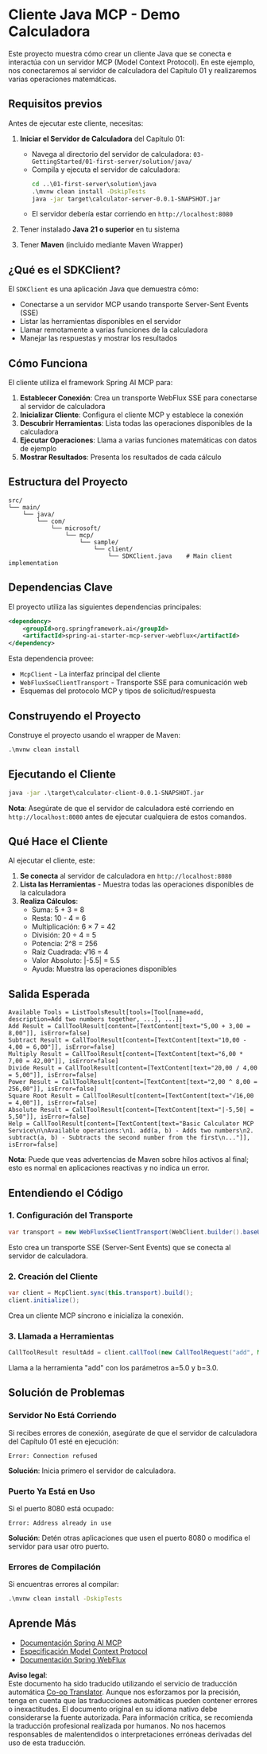 <!--
CO_OP_TRANSLATOR_METADATA:
{
  "original_hash": "7074b9f4c8cd147c1c10f569d8508c82",
  "translation_date": "2025-07-13T18:30:09+00:00",
  "source_file": "03-GettingStarted/02-client/solution/java/README.md",
  "language_code": "es"
}
-->
# Cliente Java MCP - Demo Calculadora

Este proyecto muestra cómo crear un cliente Java que se conecta e interactúa con un servidor MCP (Model Context Protocol). En este ejemplo, nos conectaremos al servidor de calculadora del Capítulo 01 y realizaremos varias operaciones matemáticas.

## Requisitos previos

Antes de ejecutar este cliente, necesitas:

1. **Iniciar el Servidor de Calculadora** del Capítulo 01:
   - Navega al directorio del servidor de calculadora: `03-GettingStarted/01-first-server/solution/java/`
   - Compila y ejecuta el servidor de calculadora:
     ```cmd
     cd ..\01-first-server\solution\java
     .\mvnw clean install -DskipTests
     java -jar target\calculator-server-0.0.1-SNAPSHOT.jar
     ```
   - El servidor debería estar corriendo en `http://localhost:8080`

2. Tener instalado **Java 21 o superior** en tu sistema  
3. Tener **Maven** (incluido mediante Maven Wrapper)

## ¿Qué es el SDKClient?

El `SDKClient` es una aplicación Java que demuestra cómo:
- Conectarse a un servidor MCP usando transporte Server-Sent Events (SSE)
- Listar las herramientas disponibles en el servidor
- Llamar remotamente a varias funciones de la calculadora
- Manejar las respuestas y mostrar los resultados

## Cómo Funciona

El cliente utiliza el framework Spring AI MCP para:

1. **Establecer Conexión**: Crea un transporte WebFlux SSE para conectarse al servidor de calculadora  
2. **Inicializar Cliente**: Configura el cliente MCP y establece la conexión  
3. **Descubrir Herramientas**: Lista todas las operaciones disponibles de la calculadora  
4. **Ejecutar Operaciones**: Llama a varias funciones matemáticas con datos de ejemplo  
5. **Mostrar Resultados**: Presenta los resultados de cada cálculo

## Estructura del Proyecto

```
src/
└── main/
    └── java/
        └── com/
            └── microsoft/
                └── mcp/
                    └── sample/
                        └── client/
                            └── SDKClient.java    # Main client implementation
```

## Dependencias Clave

El proyecto utiliza las siguientes dependencias principales:

```xml
<dependency>
    <groupId>org.springframework.ai</groupId>
    <artifactId>spring-ai-starter-mcp-server-webflux</artifactId>
</dependency>
```

Esta dependencia provee:  
- `McpClient` - La interfaz principal del cliente  
- `WebFluxSseClientTransport` - Transporte SSE para comunicación web  
- Esquemas del protocolo MCP y tipos de solicitud/respuesta

## Construyendo el Proyecto

Construye el proyecto usando el wrapper de Maven:

```cmd
.\mvnw clean install
```

## Ejecutando el Cliente

```cmd
java -jar .\target\calculator-client-0.0.1-SNAPSHOT.jar
```

**Nota**: Asegúrate de que el servidor de calculadora esté corriendo en `http://localhost:8080` antes de ejecutar cualquiera de estos comandos.

## Qué Hace el Cliente

Al ejecutar el cliente, este:

1. **Se conecta** al servidor de calculadora en `http://localhost:8080`  
2. **Lista las Herramientas** - Muestra todas las operaciones disponibles de la calculadora  
3. **Realiza Cálculos**:  
   - Suma: 5 + 3 = 8  
   - Resta: 10 - 4 = 6  
   - Multiplicación: 6 × 7 = 42  
   - División: 20 ÷ 4 = 5  
   - Potencia: 2^8 = 256  
   - Raíz Cuadrada: √16 = 4  
   - Valor Absoluto: |-5.5| = 5.5  
   - Ayuda: Muestra las operaciones disponibles

## Salida Esperada

```
Available Tools = ListToolsResult[tools=[Tool[name=add, description=Add two numbers together, ...], ...]]
Add Result = CallToolResult[content=[TextContent[text="5,00 + 3,00 = 8,00"]], isError=false]
Subtract Result = CallToolResult[content=[TextContent[text="10,00 - 4,00 = 6,00"]], isError=false]
Multiply Result = CallToolResult[content=[TextContent[text="6,00 * 7,00 = 42,00"]], isError=false]
Divide Result = CallToolResult[content=[TextContent[text="20,00 / 4,00 = 5,00"]], isError=false]
Power Result = CallToolResult[content=[TextContent[text="2,00 ^ 8,00 = 256,00"]], isError=false]
Square Root Result = CallToolResult[content=[TextContent[text="√16,00 = 4,00"]], isError=false]
Absolute Result = CallToolResult[content=[TextContent[text="|-5,50| = 5,50"]], isError=false]
Help = CallToolResult[content=[TextContent[text="Basic Calculator MCP Service\n\nAvailable operations:\n1. add(a, b) - Adds two numbers\n2. subtract(a, b) - Subtracts the second number from the first\n..."]], isError=false]
```

**Nota**: Puede que veas advertencias de Maven sobre hilos activos al final; esto es normal en aplicaciones reactivas y no indica un error.

## Entendiendo el Código

### 1. Configuración del Transporte  
```java
var transport = new WebFluxSseClientTransport(WebClient.builder().baseUrl("http://localhost:8080"));
```  
Esto crea un transporte SSE (Server-Sent Events) que se conecta al servidor de calculadora.

### 2. Creación del Cliente  
```java
var client = McpClient.sync(this.transport).build();
client.initialize();
```  
Crea un cliente MCP síncrono e inicializa la conexión.

### 3. Llamada a Herramientas  
```java
CallToolResult resultAdd = client.callTool(new CallToolRequest("add", Map.of("a", 5.0, "b", 3.0)));
```  
Llama a la herramienta "add" con los parámetros a=5.0 y b=3.0.

## Solución de Problemas

### Servidor No Está Corriendo  
Si recibes errores de conexión, asegúrate de que el servidor de calculadora del Capítulo 01 esté en ejecución:  
```
Error: Connection refused
```  
**Solución**: Inicia primero el servidor de calculadora.

### Puerto Ya Está en Uso  
Si el puerto 8080 está ocupado:  
```
Error: Address already in use
```  
**Solución**: Detén otras aplicaciones que usen el puerto 8080 o modifica el servidor para usar otro puerto.

### Errores de Compilación  
Si encuentras errores al compilar:  
```cmd
.\mvnw clean install -DskipTests
```

## Aprende Más

- [Documentación Spring AI MCP](https://docs.spring.io/spring-ai/reference/api/mcp/)  
- [Especificación Model Context Protocol](https://modelcontextprotocol.io/)  
- [Documentación Spring WebFlux](https://docs.spring.io/spring-framework/docs/current/reference/html/web-reactive.html)

**Aviso legal**:  
Este documento ha sido traducido utilizando el servicio de traducción automática [Co-op Translator](https://github.com/Azure/co-op-translator). Aunque nos esforzamos por la precisión, tenga en cuenta que las traducciones automáticas pueden contener errores o inexactitudes. El documento original en su idioma nativo debe considerarse la fuente autorizada. Para información crítica, se recomienda la traducción profesional realizada por humanos. No nos hacemos responsables de malentendidos o interpretaciones erróneas derivadas del uso de esta traducción.